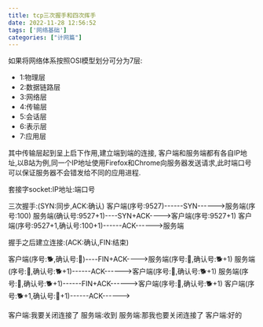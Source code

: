 ```yaml
---
title: tcp三次握手和四次挥手
date: 2022-11-28 12:56:52
tags: ['网络基础']
categories: ["计网篇"]
---
```




如果将网络体系按照OSI模型划分可分为7层:
- 1:物理层
- 2:数据链路层
- 3:网络层
- 4:传输层
- 5:会话层
- 6:表示层
- 7:应用层

其中传输层起到呈上启下作用,建立端到端的连接,
客户端和服务端都有各自IP地址,以B站为例,同一个IP地址使用Firefox和Chrome向服务器发送请求,此时端口号可以保证服务器不会错发给不同的应用进程.

套接字socket:IP地址:端口号


三次握手:(SYN:同步,ACK:确认)
客户端(序号:9527)------SYN------>服务端(序号:100)
服务端(确认号:9527+1)----SYN+ACK---->客户端(序号:9527+1)
客户端(序号:9527+1,确认号:100+1)------ACK------>服务端

握手之后建立连接:(ACK:确认,FIN:结束)

客户端(序号:🐕,确认号:💩)----FIN+ACK---->服务端(序号:💩,确认号:🐕+1)
服务端(序号:💩,确认号:🐕+1)------ACK------>客户端(序号:💩,确认号:🐕+1)
服务端(序号:💩,确认号:🐕+1)------FIN+ACK------>客户端(序号:💩,确认号:🐕+1)
客户端(序号:🐕+1,确认号:💩+1)------ACK------>

客户端:我要关闭连接了
服务端:收到
服务端:那我也要关闭连接了
客户端:好的